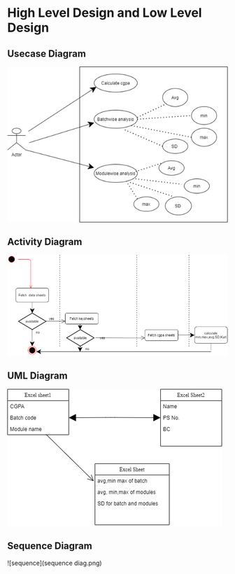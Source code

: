 #  High Level Design and Low Level Design 

## Usecase Diagram

![Usecase](Usecase.png)

## Activity Diagram

![Activity Diagram](ActivityDig.png)

## UML Diagram

![UML](UML.png)

## Sequence Diagram

![sequence](sequence diag.png)

